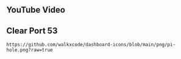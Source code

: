 ## YouTube Video

## Clear Port 53
```text
https://github.com/walkxcode/dashboard-icons/blob/main/png/pi-hole.png?raw=true
```
